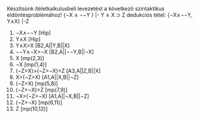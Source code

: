 Készítsünk ítéletkalkulusbeli levezetést a következő szintaktikus eldöntésproblémához!
{¬X ∧ ¬¬Y } |- Y ∧ X ⊃ Z
dedukciós tétel:
{¬X∧¬¬Y, Y∧X} |-Z
1. ¬X∧¬¬Y [Hip]
2. Y∧X [Hip]
3. Y∧X>X [B2,A||Y,B||X]
4. ¬¬Y∧¬X>¬X [B2,A||¬¬Y,B||¬X]
5. X [mp(2,3)]
6. ¬X [mp(1,4)]
7. (¬Z>X)>(¬Z>¬X)>Z [A3,A||Z,B||X]
8. X>(¬Z>X) [A1,A||X,B||¬Z]
9. (¬Z>X) [mp(5,8)]
10. (¬Z>¬X)>Z [mp(7,9)]
11. ¬X>(¬Z>¬X) [A1,A||¬X,B||¬Z]
12. (¬Z>¬X) [mp(6,11)]
13. Z [mp(10,12)]